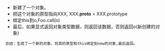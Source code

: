 - 新建了一个对象。
- 把这个对象的原型指向XXX, XXX.__proto__ = XXX.prototype
- 绑定this到o,Foo.call(o)
- 最后，如果显式返回对象类型数据，则返回该数据，否则返回o(新创建的对象)


```
总结：生成了一个新的对象，将其的原型和this绑定到new的对象,最后返回。
```
